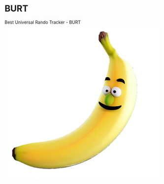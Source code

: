 # BURT
Best Universal Rando Tracker - BURT
![BURT!](https://github.com/SaggingRufus/BURT/blob/alpha/resources/burt.png?raw=true)
